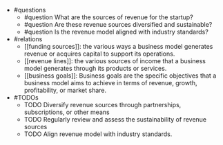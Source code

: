 - #questions
	- #question What are the sources of revenue for the startup?
	- #question Are these revenue sources diversified and sustainable?
	- #question Is the revenue model aligned with industry standards?
- #relations
	- [[funding sources]]: the various ways a business model generates revenue or acquires capital to support its operations.
	- [[revenue lines]]: the various sources of income that a business model generates through its products or services.
	- [[business goals]]: Business goals are the specific objectives that a business model aims to achieve in terms of revenue, growth, profitability, or market share.
- #TODOs
	- TODO Diversify revenue sources through partnerships, subscriptions, or other means
	- TODO  Regularly review and assess the sustainability of revenue sources
	- TODO  Align revenue model with industry standards.

